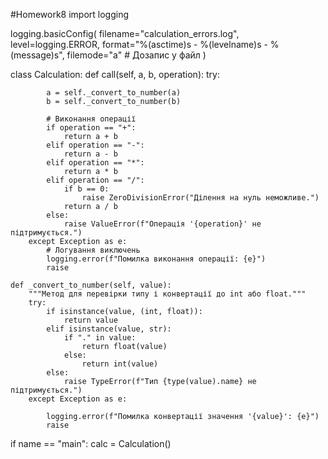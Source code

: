 #Homework8
import logging


logging.basicConfig(
    filename="calculation_errors.log",
    level=logging.ERROR,
    format="%(asctime)s - %(levelname)s - %(message)s",
    filemode="a"  # Дозапис у файл
)

class Calculation:
    def call(self, a, b, operation):
        try:
            
            a = self._convert_to_number(a)
            b = self._convert_to_number(b)

            # Виконання операції
            if operation == "+":
                return a + b
            elif operation == "-":
                return a - b
            elif operation == "*":
                return a * b
            elif operation == "/":
                if b == 0:
                    raise ZeroDivisionError("Ділення на нуль неможливе.")
                return a / b
            else:
                raise ValueError(f"Операція '{operation}' не підтримується.")
        except Exception as e:
            # Логування виключень
            logging.error(f"Помилка виконання операції: {e}")
            raise

    def _convert_to_number(self, value):
        """Метод для перевірки типу і конвертації до int або float."""
        try:
            if isinstance(value, (int, float)):
                return value
            elif isinstance(value, str):
                if "." in value:
                    return float(value)
                else:
                    return int(value)
            else:
                raise TypeError(f"Тип {type(value).name} не підтримується.")
        except Exception as e:
            
            logging.error(f"Помилка конвертації значення '{value}': {e}")
            raise


if name == "main":
    calc = Calculation()
